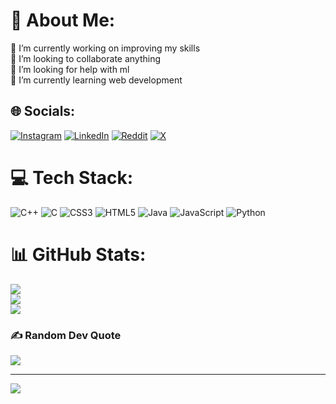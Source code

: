 # 💫 About Me:
🔭 I’m currently working on improving my skills<br>👯 I’m looking to collaborate anything<br>🤝 I’m looking for help with ml<br>🌱 I’m currently learning web development


## 🌐 Socials:
[![Instagram](https://img.shields.io/badge/Instagram-%23E4405F.svg?logo=Instagram&logoColor=white)](https://instagram.com/0.alaric) [![LinkedIn](https://img.shields.io/badge/LinkedIn-%230077B5.svg?logo=linkedin&logoColor=white)](https://linkedin.com/in/aman-kumar-b99916294) [![Reddit](https://img.shields.io/badge/Reddit-%23FF4500.svg?logo=Reddit&logoColor=white)](https://reddit.com/user/0alaric) [![X](https://img.shields.io/badge/X-black.svg?logo=X&logoColor=white)](https://x.com/the_amankumar_) 

# 💻 Tech Stack:
![C++](https://img.shields.io/badge/c++-%2300599C.svg?style=for-the-badge&logo=c%2B%2B&logoColor=white) ![C](https://img.shields.io/badge/c-%2300599C.svg?style=for-the-badge&logo=c&logoColor=white) ![CSS3](https://img.shields.io/badge/css3-%231572B6.svg?style=for-the-badge&logo=css3&logoColor=white) ![HTML5](https://img.shields.io/badge/html5-%23E34F26.svg?style=for-the-badge&logo=html5&logoColor=white) ![Java](https://img.shields.io/badge/java-%23ED8B00.svg?style=for-the-badge&logo=openjdk&logoColor=white) ![JavaScript](https://img.shields.io/badge/javascript-%23323330.svg?style=for-the-badge&logo=javascript&logoColor=%23F7DF1E) ![Python](https://img.shields.io/badge/python-3670A0?style=for-the-badge&logo=python&logoColor=ffdd54)
# 📊 GitHub Stats:
![](https://github-readme-stats.vercel.app/api?username=Amankumar140&theme=dark&hide_border=false&include_all_commits=false&count_private=false)<br/>
![](https://github-readme-streak-stats.herokuapp.com/?user=Amankumar140&theme=dark&hide_border=false)<br/>
![](https://github-readme-stats.vercel.app/api/top-langs/?username=Amankumar140&theme=dark&hide_border=false&include_all_commits=false&count_private=false&layout=compact)

### ✍️ Random Dev Quote
![](https://quotes-github-readme.vercel.app/api?type=horizontal&theme=radical)

---
[![](https://visitcount.itsvg.in/api?id=Amankumar140&icon=0&color=0)](https://visitcount.itsvg.in)

<!-- Proudly created with GPRM ( https://gprm.itsvg.in ) -->